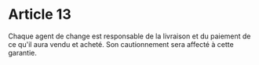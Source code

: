 # Article 13

Chaque agent de change est responsable de la livraison et du paiement de ce qu'il aura vendu et acheté. Son cautionnement sera affecté à cette garantie.
